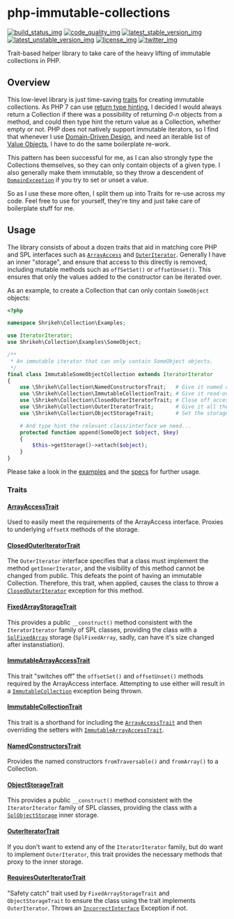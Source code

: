 # php-immutable-collections
[![build_status_img]][build_status_travis]
[![code_quality_img]][code_quality]
[![latest_stable_version_img]][latest_stable_version]
[![latest_unstable_version_img]][latest_unstable_version]
[![license_img]][license]
[![twitter_img]][twitter]

Trait-based helper library to take care of the heavy lifting of immutable collections in PHP.

## Overview

This low-level library is just time-saving [traits][] for creating immutable collections. As PHP 7 can use [return type hinting][php7_returning_values], I decided I would always return a Collection if there was a possibility of returning _0-n_ objects from a method, and could then type hint the return value as a Collection, whether empty or not. PHP does not natively support immutable iterators, so I find that whenever I use [Domain-Driven Design][ddd], and need an iterable list of [Value Objects][value_objects], I have to do the same boilerplate re-work.

This pattern has been successful for me, as I can also strongly type the Collections themselves, so they can only contain objects of a given type. I also generally make them immutable, so they throw a descendent of [`DomainException`][domainexception] if you try to set or unset a value.

So as I use these more often, I split them up into Traits for re-use across my code. Feel free to use for yourself, they're tiny and just take care of boilerplate stuff for me.

## Usage
The library consists of about a dozen traits that aid in matching core PHP and SPL interfaces such as [`ArrayAccess`][arrayaccess] and [`OuterIterator`][outeriterator]. Generally I have an inner "storage", and ensure that access to this directly is removed, including mutable methods such as `offSetSet()` or `offsetUnset()`. This ensures that only the values added to the constructor can be iterated over.

As an example, to create a Collection that can only contain `SomeObject` objects:
```php
<?php

namespace Shrikeh\Collection\Examples;

use IteratorIterator;
use Shrikeh\Collection\Examples\SomeObject;

/**
 * An immutable iterator that can only contain SomeObject objects.
 */
final class ImmutableSomeObjectCollection extends IteratorIterator
{
    use \Shrikeh\Collection\NamedConstructorsTrait;   # Give it named constructors
    use \Shrikeh\Collection\ImmutableCollectionTrait; # Give it read-only array access
    use \Shrikeh\Collection\ClosedOuterIteratorTrait; # Close off access to the inner iterator
    use \Shrikeh\Collection\OuterIteratorTrait;       # Give it all the standard read access methods
    use \Shrikeh\Collection\ObjectStorageTrait;       # Set the storage as an instance of SplObjectStorage

    # And type hint the relevant class/interface we need...
    protected function append(SomeObject $object, $key)
    {
        $this->getStorage()->attach($object);
    }
}

```

Please take a look in the [examples] and the [specs] for further usage.

### Traits


#### [ArrayAccessTrait]
Used to easily meet the requirements of the ArrayAccess interface. Proxies to underlying `offsetX` methods of the storage.

#### [ClosedOuterIteratorTrait]
The `OuterIterator` interface specifies that a class must implement the method `getInnerIterator`, and the visibility of this method cannot be changed from public. This defeats the point of having an immutable Collection. Therefore, this trait, when applied, causes the class to throw a [`ClosedOuterIterator`][ClosedOuterIterator] exception for this method.

#### [FixedArrayStorageTrait]

This provides a public `__construct()` method consistent with the `IteratorIterator` family of SPL classes, providing the class with a [`SplFixedArray`][SplFixedArray] storage (`SplFixedArray`, sadly, can have it's size changed after instanstiation).


#### [ImmutableArrayAccessTrait]

This trait "switches off" the `offsetSet()` and `offsetUnset()` methods required by the ArrayAccess interface. Attempting to use either will result in a [`ImmutableCollection`][ImmutableCollection] exception being thrown.

#### [ImmutableCollectionTrait]

This trait is a shorthand for including the [`ArrayAccessTrait`][ArrayAccessTrait] and then overriding the setters with [`ImmutableArrayAccessTrait`][ImmutableArrayAccessTrait].

#### [NamedConstructorsTrait]
Provides the named constructors `fromTraversable()` and `fromArray()` to a Collection.

#### [ObjectStorageTrait]
This provides a public `__construct()` method consistent with the `IteratorIterator` family of SPL classes, providing the class with a [`SplObjectStorage`][SplObjectStorage] inner storage.

#### [OuterIteratorTrait]
If you don't want to extend any of the `IteratorIterator` family, but do want to implement `OuterIterator`, this trait provides the necessary methods that proxy to the inner storage.

#### [RequiresOuterIteratorTrait]
"Safety catch" trait used by `FixedArrayStorageTrait` and `ObjectStorageTrait` to ensure the class using the trait implements `OuterIterator`. Throws an [`IncorrectInterface`][IncorrectInterface] Exception if not.

[build_status_img]: https://img.shields.io/travis/shrikeh/php-immutable-collections.svg "Build Status"
[build_status_travis]: https://travis-ci.org/shrikeh/php-immutable-collections

[code_quality]: https://scrutinizer-ci.com/g/shrikeh/php-immutable-collections/?branch=master
[code_quality_img]: https://img.shields.io/scrutinizer/g/shrikeh/php-immutable-collections.svg "Scrutinizer Code Quality"

[latest_stable_version_img]: https://img.shields.io/packagist/v/shrikeh/collections.svg "Latest Stable Version"
[latest_stable_version]: https://packagist.org/packages/shrikeh/collections "Latest Stable Version"

[latest_unstable_version_img]: https://img.shields.io/packagist/vpre/shrikeh/collections.svg "Latest Unstable Version"
[latest_unstable_version]: https://packagist.org/packages/shrikeh/collections "Latest Unstable Version"

[license_img]: https://img.shields.io/packagist/l/shrikeh/collections.svg "License"
[license]: https://packagist.org/packages/shrikeh/collections

[twitter_img]: https://img.shields.io/badge/twitter-%40shrikeh-blue.svg "@shrikeh on Twitter"
[twitter]: https://twitter.com/shrikeh

[traits]: http://php.net/manual/en/language.oop5.traits.php "Link to traits overview in PHP 5.4"
[php7_returning_values]: http://php.net/manual/en/functions.returning-values.php "PHP 7 Returning Values"
[ddd]: https://en.wikipedia.org/wiki/Domain-driven_design "Domain driven design definition"
[value_objects]: https://en.wikipedia.org/wiki/Value_object "Value Objects definition"
[domainexception]: http://php.net/manual/en/class.domainexception.php "PHP Domain Exception documentation"
[arrayaccess]: http://php.net/manual/en/class.arrayaccess.php "The ArrayAccess interface"
[outeriterator]: http://php.net/manual/en/class.outeriterator.php "The OuterIterator interface"

[examples]: https://github.com/shrikeh/php-immutable-collections/tree/master/examples "Link to examples in master"

[specs]: https://github.com/shrikeh/php-immutable-collections/tree/master/spec "Link to specs in master"

[ArrayAccessTrait]: https://github.com/shrikeh/php-immutable-collections/blob/master/src/ArrayAccessTrait.php "Link to file in master"

[ClosedOuterIteratorTrait]: https://github.com/shrikeh/php-immutable-collections/blob/master/src/ClosedOuterIteratorTrait.php "Link to file in master"

[ClosedOuterIterator]: https://github.com/shrikeh/php-immutable-collections/blob/master/src/Exception/ClosedOuterIterator.php "Link to file in master"

[FixedArrayStorageTrait]: https://github.com/shrikeh/php-immutable-collections/blob/master/src/FixedArrayStorageTrait.php "Link to file in master"

[SplFixedArray]: http://php.net/manual/en/class.splfixedarray.php "SplFixedArray class"

[ImmutableArrayAccessTrait]: https://github.com/shrikeh/php-immutable-collections/blob/master/src/ImmutableArrayAccessTrait.php "Link to file in master"

[ImmutableCollection]: https://github.com/shrikeh/php-immutable-collections/blob/master/src/Exception/ImmutableCollection.php "Link to file in master"

[ImmutableCollectionTrait]: https://github.com/shrikeh/php-immutable-collections/blob/master/src/ImmutableCollectionTrait.php "Link to file in master"

[NamedConstructorsTrait]: https://github.com/shrikeh/php-immutable-collections/blob/master/src/NamedConstructorsTrait.php "Link to file in master"

[ObjectStorageTrait]: https://github.com/shrikeh/php-immutable-collections/blob/master/src/ObjectStorageTrait.php "Link to file in master"

[SplObjectStorage]: http://php.net/manual/en/class.splobjectstorage.php "SplObjectStorage documentation"

[OuterIteratorTrait]: https://github.com/shrikeh/php-immutable-collections/blob/master/src/OuterIteratorTrait.php "Link to file in master"

[RequiresOuterIteratorTrait]: https://github.com/shrikeh/php-immutable-collections/blob/master/src/RequiresOuterIteratorTrait.php "Link to file in master"

[IncorrectInterface]: https://github.com/shrikeh/php-immutable-collections/blob/master/src/Exception/IncorrectInterface.php "Link to file in master"
